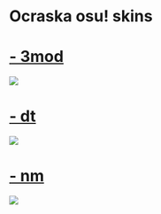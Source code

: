 # Ocraska osu! skins
# [- 3mod](https://osubadhabits.s-ul.eu/jWT77IE6)
![](https://osubadhabits.s-ul.eu/wWSnpnpm)

# [- dt](https://osubadhabits.s-ul.eu/rP804bL1)
![](https://osubadhabits.s-ul.eu/ZJxhyFyW)

# [- nm](https://osubadhabits.s-ul.eu/MgFKUO69)
![](https://osubadhabits.s-ul.eu/Sl1HI0Ph)


